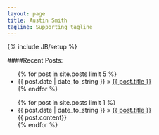 ```yaml
---
layout: page
title: Austin Smith
tagline: Supporting tagline
---
```

{% include JB/setup %}

####Recent Posts:

<ul class="posts">
  {% for post in site.posts limit 5 %}
    <li><span>{{ post.date | date_to_string }}</span> &raquo; <a href="{{ BASE_PATH }}{{ post.url }}">{{ post.title }}</a></li>
  {% endfor %}
</ul>

<ul >
    {% for post in site.posts limit 1 %}
    <li><span>{{ post.date | date_to_string }}</span> &raquo; <a href="{{ BASE_PATH }}{{ post.url }}">{{ post.title }}</a></li>
        {{ post.content}}<br>
           <!-- <a href="{{ post.url }}">Read more...</a><br><br> -->
    {% endfor %}
</ul>

<!--<ul >
    {% for post in site.posts limit 4 %}
    <li><span>{{ post.date | date_to_string }}</span> &raquo; <a href="{{ BASE_PATH }}{{ post.url }}">{{ post.title }}</a></li>
        {{ post.content | strip_html | truncatewords:75}}<br>
            <a href="{{ post.url }}">Read more...</a><br><br>
    {% endfor %}
</ul>
    
##Recent Posts:
    
<ul class="posts">
  {% for post in site.posts %}
    <li><span>{{ post.date | date_to_string }}</span> &raquo; <a href="{{ BASE_PATH }}{{ post.url }}">{{ post.title }}</a></li>
  {% endfor %}
</ul>-->


